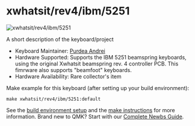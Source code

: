 # xwhatsit/rev4/ibm/5251

![xwhatsit/rev4/ibm/5251](https://deskthority.net/wiki/images/c/cc/AJM-5251-1.jpg)

A short description of the keyboard/project

* Keyboard Maintainer: [Purdea Andrei](https://github.com/purdeaandrei)
* Hardware Supported: Supports the IBM 5251 beamspring keyboards, using the original Xwhatsit beamspring rev. 4 controller PCB.
  This fimrware also supports "beamfoot" keyboards.
* Hardware Availability: Rare collector's item

Make example for this keyboard (after setting up your build environment):

    make xwhatsit/rev4/ibm/5251:default

See the [build environment setup](https://docs.qmk.fm/#/getting_started_build_tools) and the [make instructions](https://docs.qmk.fm/#/getting_started_make_guide) for more information. Brand new to QMK? Start with our [Complete Newbs Guide](https://docs.qmk.fm/#/newbs).
